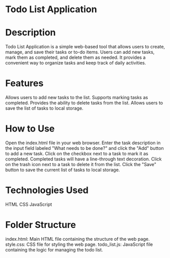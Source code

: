 # Todo List Application

# Description
Todo List Application is a simple web-based tool that allows users to create, manage, and save their tasks or to-do items. Users can add new tasks, mark them as completed, and delete them as needed. It provides a convenient way to organize tasks and keep track of daily activities.

# Features
Allows users to add new tasks to the list.
Supports marking tasks as completed.
Provides the ability to delete tasks from the list.
Allows users to save the list of tasks to local storage.

# How to Use
Open the index.html file in your web browser.
Enter the task description in the input field labeled "What needs to be done?" and click the "Add" button to add a new task.
Click on the checkbox next to a task to mark it as completed. Completed tasks will have a line-through text decoration.
Click on the trash icon next to a task to delete it from the list.
Click the "Save" button to save the current list of tasks to local storage.

# Technologies Used
HTML
CSS
JavaScript

# Folder Structure
index.html: Main HTML file containing the structure of the web page.
style.css: CSS file for styling the web page.
todo_list.js: JavaScript file containing the logic for managing the todo list.
